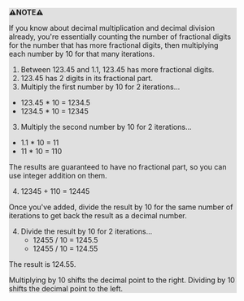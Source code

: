 <div style="margin:2em; background-color: #e0e0e0;">

<strong>⚠️NOTE️️️⚠️</strong>

If you know about decimal multiplication and decimal division already, you're essentially counting the number of fractional digits for the number that has more fractional digits, then multiplying each number by 10 for that many iterations.

1. Between 123.45 and 1.1, 123.45 has more fractional digits.
2. 123.45 has 2 digits in its fractional part.
3. Multiply the first number by 10 for 2 iterations...
  * 123.45 * 10 = 1234.5
  * 1234.5 * 10 = 12345
3. Multiply the second number by 10 for 2 iterations...
  * 1.1 * 10 = 11
  * 11 * 10 = 110

The results are guaranteed to have no fractional part, so you can use integer addition on them.

4. 12345 + 110 = 12445

Once you've added, divide the result by 10 for the same number of iterations to get back the result as a decimal number.

4. Divide the result by 10 for 2 iterations...
   * 12455 / 10 = 1245.5
   * 12455 / 10 = 124.55

The result is 124.55.
  
Multiplying by 10 shifts the decimal point to the right. Dividing by 10 shifts the decimal point to the left.
</div>

